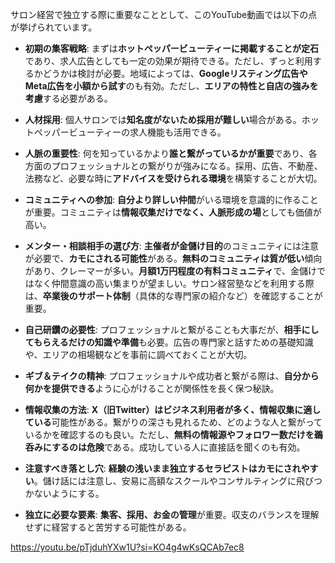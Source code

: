 サロン経営で独立する際に重要なこととして、このYouTube動画では以下の点が挙げられています。

- **初期の集客戦略**: まずは**ホットペッパービューティーに掲載することが定石**であり、求人広告としても一定の効果が期待できる。ただし、ずっと利用するかどうかは検討が必要。地域によっては、**Googleリスティング広告やMeta広告を小額から試す**のも有効。ただし、**エリアの特性と自店の強みを考慮**する必要がある。
    
- **人材採用**: 個人サロンでは**知名度がないため採用が難しい**場合がある。ホットペッパービューティーの求人機能も活用できる。
    
- **人脈の重要性**: 何を知っているかより**誰と繋がっているかが重要**であり、各方面のプロフェッショナルとの繋がりが強みになる。採用、広告、不動産、法務など、必要な時に**アドバイスを受けられる環境**を構築することが大切。
    
- **コミュニティへの参加**: **自分より詳しい仲間**がいる環境を意識的に作ることが重要。コミュニティは**情報収集だけでなく、人脈形成の場**としても価値が高い。
    
- **メンター・相談相手の選び方**: **主催者が金儲け目的**のコミュニティには注意が必要で、**カモにされる可能性**がある。**無料のコミュニティは質が低い**傾向があり、クレーマーが多い。**月額1万円程度の有料コミュニティ**で、金儲けではなく仲間意識の高い集まりが望ましい。サロン経営塾などを利用する際は、**卒業後のサポート体制**（具体的な専門家の紹介など）を確認することが重要。
    
- **自己研鑽の必要性**: プロフェッショナルと繋がることも大事だが、**相手にしてもらえるだけの知識や準備**も必要。広告の専門家と話すための基礎知識や、エリアの相場観などを事前に調べておくことが大切。
    
- **ギブ＆テイクの精神**: プロフェッショナルや成功者と繋がる際は、**自分から何かを提供できる**ように心がけることが関係性を長く保つ秘訣。
    
- **情報収集の方法**: **X（旧Twitter）はビジネス利用者が多く、情報収集に適している**可能性がある。繋がりの深さも見れるため、どのような人と繋がっているかを確認するのも良い。ただし、**無料の情報源やフォロワー数だけを鵜呑みにするのは危険**である。成功している人に直接話を聞くのも有効。
    
- **注意すべき落とし穴**: **経験の浅いまま独立するセラピストはカモにされやすい**。儲け話には注意し、安易に高額なスクールやコンサルティングに飛びつかないようにする。
    
- **独立に必要な要素**: **集客、採用、お金の管理**が重要。収支のバランスを理解せずに経営すると苦労する可能性がある。

https://youtu.be/pTjduhYXw1U?si=KO4g4wKsQCAb7ec8
